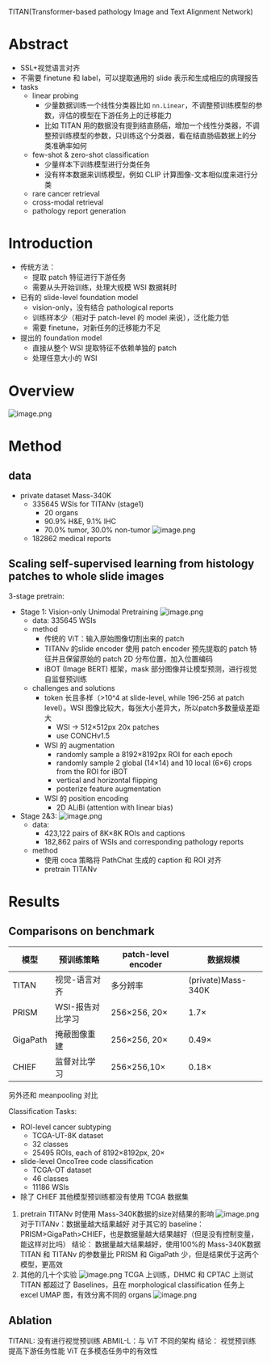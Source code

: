 TITAN(Transformer-based pathology Image and Text Alignment Network)
# Abstract
- SSL+视觉语言对齐
- 不需要 finetune 和 label，可以提取通用的 slide 表示和生成相应的病理报告
- tasks
	- linear probing
		- 少量数据训练一个线性分类器比如 `nn.Linear`，不调整预训练模型的参数，评估的模型在下游任务上的迁移能力
		- 比如 TITAN 用的数据没有提到结直肠癌，增加一个线性分类器，不调整预训练模型的参数，只训练这个分类器，看在结直肠癌数据上的分类准确率如何
	- few-shot & zero-shot classification 
		- 少量样本下训练模型进行分类任务
		- 没有样本数据来训练模型，例如 CLIP 计算图像-文本相似度来进行分类
	- rare cancer retrieval 
	- cross-modal retrieval 
	- pathology report generation

# Introduction
- 传统方法：
	- 提取 patch 特征进行下游任务
	- 需要从头开始训练，处理大规模 WSI 数据耗时
- 已有的 slide-level foundation model 
	- vision-only，没有结合 pathological reports
	- 训练样本少（相对于 patch-level 的 model 来说），泛化能力低
	- 需要 finetune，对新任务的迁移能力不足
- 提出的 foundation model
	- 直接从整个 WSI 提取特征不依赖单独的 patch
	- 处理任意大小的 WSI

# Overview 
![image.png](https://cdn.jsdelivr.net/gh/Pokemongle/img_bed_0@main/img/202505281548864.png)


# Method
## data
- private dataset Mass-340K
	- 335645 WSIs for TITANv (stage1)
		- 20 organs
		- 90.9% H&E, 9.1% IHC
		- 70.0% tumor, 30.0% non-tumor
		![image.png](https://cdn.jsdelivr.net/gh/Pokemongle/img_bed_0@main/img/202505281428862.png)
	- 182862 medical reports 
		

## Scaling self-supervised learning from histology patches to whole slide images
3-stage pretrain:
- Stage 1: Vision-only Unimodal Pretraining
	![image.png](https://cdn.jsdelivr.net/gh/Pokemongle/img_bed_0@main/img/202505281730399.png)
	- data: 335645 WSIs 
	- method
		- 传统的 ViT：输入原始图像切割出来的 patch
		- TITANv 的slide encoder 使用 patch encoder 预先提取的 patch 特征并且保留原始的 patch 2D 分布位置，加入位置编码
		- iBOT (Image BERT) 框架，mask 部分图像并让模型预测，进行视觉自监督预训练
	- challenges and solutions
		- token 长且多样（>10^4 at slide-level, while 196-256 at patch level）。WSI 图像比较大，每张大小差异大，所以patch多数量级差距大
			- WSI → 512×512px 20x patches
			- use CONCHv1.5
		- WSI 的 augmentation
			- randomly sample a 8192×8192px ROI for each epoch
			- randomly sample 2 global (14×14) and 10 local (6×6) crops from the ROI for iBOT
			- vertical and horizontal flipping
			- posterize feature augmentation
		- WSI 的 position encoding 
			- 2D ALiBi (attention with linear bias)
- Stage 2&3: 
	![image.png](https://cdn.jsdelivr.net/gh/Pokemongle/img_bed_0@main/img/202505281752523.png)
	- data: 
		- 423,122 pairs of 8K×8K ROIs and captions
		- 182,862 pairs of WSIs and corresponding pathology reports
	- method
		- 使用 coca 策略将 PathChat 生成的 caption 和 ROI 对齐
		- pretrain TITANv 

# Results
## Comparisons on benchmark

| 模型       | 预训练策略      | patch-level encoder | 数据规模               |
| -------- | ---------- | ------------------- | ------------------ |
| TITAN    | 视觉-语言对齐    | 多分辨率                | (private)Mass-340K |
| PRISM    | WSI-报告对比学习 | 256×256, 20×        | 1.7×               |
| GigaPath | 掩蔽图像重建     | 256×256, 20×        | 0.49×              |
| CHIEF    | 监督对比学习     | 256×256,10×         | 0.18×              |
另外还和 meanpooling 对比

Classification Tasks: 
- ROI-level cancer subtyping
	- TCGA-UT-8K dataset
	- 32 classes
	- 25495 ROIs, each of 8192×8192px, 20×
- slide-level OncoTree code classification
	- TCGA-OT dataset
	- 46 classes
	- 11186 WSIs 
- 除了 CHIEF 其他模型预训练都没有使用 TCGA 数据集

1. pretrain TITANv 时使用 Mass-340K数据的size对结果的影响
	![image.png](https://cdn.jsdelivr.net/gh/Pokemongle/img_bed_0@main/img/202505281825192.png)
对于TITANv：数据量越大结果越好
对于其它的 baseline：PRISM>GigaPath>CHIEF，也是数据量越大结果越好（但是没有控制变量，能这样对比吗）
结论：
	数据量越大结果越好，使用100%的 Mass-340K数据
	TITAN 和 TITANv 的参数量比 PRISM 和 GigaPath 少，但是结果优于这两个模型，更高效
2. 其他的几十个实验
	![image.png](https://cdn.jsdelivr.net/gh/Pokemongle/img_bed_0@main/img/202505281834823.png)
	TCGA 上训练，DHMC 和 CPTAC 上测试
	TITAN 都超过了 Baselines，且在 morphological classification 任务上 excel
	UMAP 图，有效分离不同的 organs
	![image.png](https://cdn.jsdelivr.net/gh/Pokemongle/img_bed_0@main/img/202505281853914.png)

## Ablation
TITANL: 没有进行视觉预训练
ABMIL-L：与 ViT 不同的架构
结论：
	视觉预训练提高下游任务性能
	ViT 在多模态任务中的有效性
